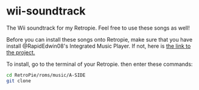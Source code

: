 # wii-soundtrack
The Wii soundtrack for my Retropie. Feel free to use these songs as well!


Before you can install these songs onto Retropie, make sure that you have install @RapidEdwin08's Integrated Music Player. If not, here is [the link to the project.](https://github.com/RapidEdwin08/imp)

To install, go to the terminal of your Retropie. then enter these commands:
```bash
cd RetroPie/roms/music/A-SIDE
git clone 
```
